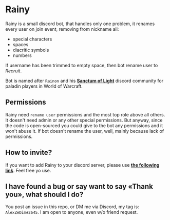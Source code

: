 # Rainy

Rainy is a small discord bot, that handles only one problem, it renames every user on join event, removing from nickname all:

 - special characters
 - spaces
 - diacritic symbols
 - numbers
 
If username has been trimmed to empty space, then bot rename user to *Recruit*.
 
Bot is named after `Rainon` and his [**Sanctum of Light**](https://discord.gg/yAhvHbM) discord community for paladin players in World of Warcraft.

## Permissions

Rainy need `rename user` permissions and the most top role above all others. It doesn't need admin or any other special permissions. But anyway, since the code is open-sourced you could give to the bot any permissions and it won't abuse it.
If bot doesn't rename the user, well, mainly because lack of permissions.


## How to invite?

If you want to add Rainy to your discord server, please use **[the following link](https://discord.com/oauth2/authorize?client_id=760782052986978335&scope=bot)**. Feel free yo use.

## I have found a bug or say want to say «Thank you», what should I do?

You post an issue in this repo, or DM me via Discord, my tag is: `AlexZeDim#2645`. I am open to anyone, even w/o friend request.
